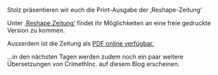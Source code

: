 Stolz präsentieren wir euch die Print-Ausgabe der ‚Reshape-Zeitung‘

Unter [‚Reshape Zeitung‘](http://crimethinc.blogsport.de/reshape-zeitung) findet ihr Möglichkeiten an eine freie gedruckte Version zu kommen.

Ausserdem ist die Zeitung als [PDF online verfügbar.](http://crimethinc.blogsport.de/images/reshape_webversion.pdf)

…in den nächsten Tagen werden zudem noch ein paar weitere Übersetzungen von CrimethInc. auf diesem Blog erscheinen.
